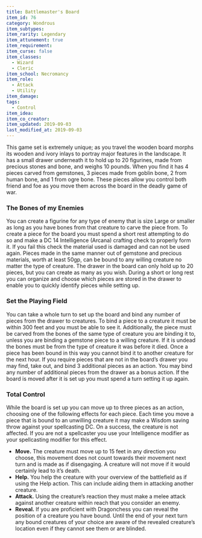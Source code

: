 ```yaml
---
title: Battlemaster's Board
item_id: 76
category: Wondrous
item_subtypes:
item_rarity: Legendary
item_attunement: true
item_requirement:
item_curse: false
item_classes:
  - Wizard
  - Cleric
item_school: Necromancy
item_role:
  - Attack
  - Utility
item_damage:
tags:
  - Control
item_idea:
item_co_creator:
item_updated: 2019-09-03
last_modified_at: 2019-09-03
---
```


This game set is extremely unique; as you travel the wooden board morphs its wooden and ivory inlays to portray major features in the landscape. It has a small drawer underneath it to hold up to 20 figurines, made from precious stones and bone, and weighs 10 pounds. When you find it has 4 pieces carved from gemstones, 3 pieces made from goblin bone, 2 from human bone, and 1 from ogre bone. These pieces allow you control both friend and foe as you move them across the board in the deadly game of war.

<!--excerpt-->
### The Bones of my Enemies
You can create a figurine for any type of enemy that is size Large or smaller as long as you have bones from that creature to carve the piece from. To create a piece for the board you must spend a short rest attempting to do so and make a DC 14 Intelligence (Arcana) crafting check to properly form it. If you fail this check the material used is damaged and can not be used again.
Pieces made in the same manner out of gemstone and precious materials, worth at least 50gp, can be bound to any willing creature no matter the type of creature.
The drawer in the board can only hold up to 20 pieces, but you can create as many as you wish. During a short or long rest you can organize and choose which pieces are stored in the drawer to enable you to quickly identify pieces while setting up.

### Set the Playing Field
You can take a whole turn to set up the board and bind any number of pieces from the drawer to creatures. To bind a piece to a creature it must be within 300 feet and you must be able to see it. Additionally, the piece must be carved from the bones of the same type of creature you are binding it to, unless you are binding a gemstone piece to a willing creature. If it is undead the bones must be from the type of creature it was before it died. Once a piece has been bound in this way you cannot bind it to another creature for the next hour. If you require pieces that are not in the board’s drawer you may find, take out, and bind 3 additional pieces as an action. You may bind any number of additional pieces from the drawer as a bonus action.
If the board is moved after it is set up you must spend a turn setting it up again.

### Total Control
While the board is set up you can move up to three pieces as an action, choosing one of the following effects for each piece. Each time you move a piece that is bound to an unwilling creature it may make a Wisdom saving throw against your spellcasting DC. On a success, the creature is not affected. If you are not a spellcaster you use your Intelligence modifier as your spellcasting modifier for this effect.

- **Move.** The creature must move up to 15 feet in any direction you choose, this movement does not count towards their movement next turn and is made as if disengaging. A creature will not move if it would certainly lead to it’s death.
- **Help.** You help the creature with your overview of the battlefield as if using the Help action. This can include aiding them in attacking another creature.
- **Attack.** Using the creature’s reaction they must make a melee attack against another creature within reach that you consider an enemy.
- **Reveal.** If you are proficient with Dragonchess you can reveal the position of a creature you have bound. Until the end of your next turn any bound creatures of your choice are aware of the revealed creature’s location even if they cannot see them or are blinded.
